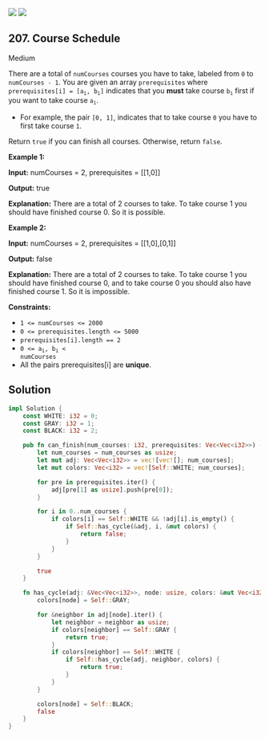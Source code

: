 [![](https://img.shields.io/github/stars/javadev/LeetCode-in-All?label=Stars&style=flat-square)](https://github.com/javadev/LeetCode-in-All)
[![](https://img.shields.io/github/forks/javadev/LeetCode-in-All?label=Fork%20me%20on%20GitHub%20&style=flat-square)](https://github.com/javadev/LeetCode-in-All/fork)

## 207\. Course Schedule

Medium

There are a total of `numCourses` courses you have to take, labeled from `0` to `numCourses - 1`. You are given an array `prerequisites` where <code>prerequisites[i] = [a<sub>i</sub>, b<sub>i</sub>]</code> indicates that you **must** take course <code>b<sub>i</sub></code> first if you want to take course <code>a<sub>i</sub></code>.

*   For example, the pair `[0, 1]`, indicates that to take course `0` you have to first take course `1`.

Return `true` if you can finish all courses. Otherwise, return `false`.

**Example 1:**

**Input:** numCourses = 2, prerequisites = \[\[1,0]]

**Output:** true

**Explanation:** There are a total of 2 courses to take. To take course 1 you should have finished course 0. So it is possible.

**Example 2:**

**Input:** numCourses = 2, prerequisites = \[\[1,0],[0,1]]

**Output:** false

**Explanation:** There are a total of 2 courses to take. To take course 1 you should have finished course 0, and to take course 0 you should also have finished course 1. So it is impossible.

**Constraints:**

*   `1 <= numCourses <= 2000`
*   `0 <= prerequisites.length <= 5000`
*   `prerequisites[i].length == 2`
*   <code>0 <= a<sub>i</sub>, b<sub>i</sub> < numCourses</code>
*   All the pairs prerequisites[i] are **unique**.

## Solution

```rust
impl Solution {
    const WHITE: i32 = 0;
    const GRAY: i32 = 1;
    const BLACK: i32 = 2;

    pub fn can_finish(num_courses: i32, prerequisites: Vec<Vec<i32>>) -> bool {
        let num_courses = num_courses as usize;
        let mut adj: Vec<Vec<i32>> = vec![vec![]; num_courses];
        let mut colors: Vec<i32> = vec![Self::WHITE; num_courses];

        for pre in prerequisites.iter() {
            adj[pre[1] as usize].push(pre[0]);
        }

        for i in 0..num_courses {
            if colors[i] == Self::WHITE && !adj[i].is_empty() {
                if Self::has_cycle(&adj, i, &mut colors) {
                    return false;
                }
            }
        }

        true
    }

    fn has_cycle(adj: &Vec<Vec<i32>>, node: usize, colors: &mut Vec<i32>) -> bool {
        colors[node] = Self::GRAY;

        for &neighbor in adj[node].iter() {
            let neighbor = neighbor as usize;
            if colors[neighbor] == Self::GRAY {
                return true;
            }
            if colors[neighbor] == Self::WHITE {
                if Self::has_cycle(adj, neighbor, colors) {
                    return true;
                }
            }
        }

        colors[node] = Self::BLACK;
        false
    }
}
```